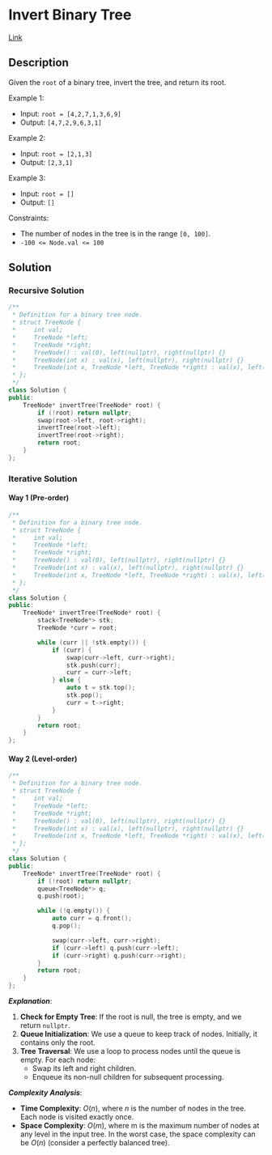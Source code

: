 # Invert Binary Tree

[Link](https://leetcode.com/problems/invert-binary-tree/description/)

## Description

Given the `root` of a binary tree, invert the tree, and return its root.

Example 1:

- Input: `root = [4,2,7,1,3,6,9]`
- Output: `[4,7,2,9,6,3,1]`

Example 2:

- Input: `root = [2,1,3]`
- Output: `[2,3,1]`

Example 3:

- Input: `root = []`
- Output: `[]`

Constraints:

- The number of nodes in the tree is in the range `[0, 100]`.
- `-100 <= Node.val <= 100`

## Solution

### Recursive Solution

```C++
/**
 * Definition for a binary tree node.
 * struct TreeNode {
 *     int val;
 *     TreeNode *left;
 *     TreeNode *right;
 *     TreeNode() : val(0), left(nullptr), right(nullptr) {}
 *     TreeNode(int x) : val(x), left(nullptr), right(nullptr) {}
 *     TreeNode(int x, TreeNode *left, TreeNode *right) : val(x), left(left), right(right) {}
 * };
 */
class Solution {
public:
    TreeNode* invertTree(TreeNode* root) {
        if (!root) return nullptr;
        swap(root->left, root->right);
        invertTree(root->left);
        invertTree(root->right);
        return root;
    }
};
```

### Iterative Solution

#### Way 1 (Pre-order)

```C++
/**
 * Definition for a binary tree node.
 * struct TreeNode {
 *     int val;
 *     TreeNode *left;
 *     TreeNode *right;
 *     TreeNode() : val(0), left(nullptr), right(nullptr) {}
 *     TreeNode(int x) : val(x), left(nullptr), right(nullptr) {}
 *     TreeNode(int x, TreeNode *left, TreeNode *right) : val(x), left(left), right(right) {}
 * };
 */
class Solution {
public:
    TreeNode* invertTree(TreeNode* root) {
        stack<TreeNode*> stk;
        TreeNode *curr = root;

        while (curr || !stk.empty()) {
            if (curr) {
                swap(curr->left, curr->right);
                stk.push(curr);
                curr = curr->left;
            } else {
                auto t = stk.top();
                stk.pop();
                curr = t->right;
            }
        }
        return root;
    }
};
```

#### Way 2 (Level-order)

```C++
/**
 * Definition for a binary tree node.
 * struct TreeNode {
 *     int val;
 *     TreeNode *left;
 *     TreeNode *right;
 *     TreeNode() : val(0), left(nullptr), right(nullptr) {}
 *     TreeNode(int x) : val(x), left(nullptr), right(nullptr) {}
 *     TreeNode(int x, TreeNode *left, TreeNode *right) : val(x), left(left), right(right) {}
 * };
 */
class Solution {
public:
    TreeNode* invertTree(TreeNode* root) {
        if (!root) return nullptr;
        queue<TreeNode*> q;
        q.push(root);

        while (!q.empty()) {
            auto curr = q.front();
            q.pop();

            swap(curr->left, curr->right);
            if (curr->left) q.push(curr->left);
            if (curr->right) q.push(curr->right);
        }
        return root;
    }
};
```

***Explanation***:

1. **Check for Empty Tree**: If the root is null, the tree is empty, and we return `nullptr`.
2. **Queue Initialization**: We use a queue to keep track of nodes. Initially, it contains only the root.
3. **Tree Traversal**: We use a loop to process nodes until the queue is empty. For each node:
      - Swap its left and right children.
      - Enqueue its non-null children for subsequent processing.

***Complexity Analysis***:

- **Time Complexity**: $O(n)$, where $n$ is the number of nodes in the tree. Each node is visited exactly once.
- **Space Complexity**: $O(m)$, where m is the maximum number of nodes at any level in the input tree. In the worst case, the space complexity can be $O(n)$ (consider a perfectly balanced tree).


